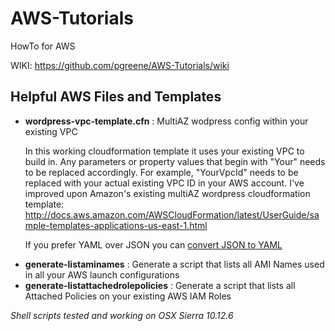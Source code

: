 AWS-Tutorials
=============

HowTo for AWS

WIKI: https://github.com/pgreene/AWS-Tutorials/wiki

## Helpful AWS Files and Templates
<ul>
<li><b>wordpress-vpc-template.cfn</b> : MultiAZ wodpress config within your existing VPC

In this working cloudformation template it uses your existing VPC to build in. Any parameters or property values that begin with "Your" needs to be replaced accordingly. For example, "YourVpcId" needs to be replaced with your actual existing VPC ID in your AWS account. I've improved upon Amazon's existing multiAZ wordpress cloudformation template: http://docs.aws.amazon.com/AWSCloudFormation/latest/UserGuide/sample-templates-applications-us-east-1.html

If you prefer YAML over JSON you can [convert JSON to YAML](https://www.json2yaml.com/)
</li>
<li><b>generate-listaminames</b> : Generate a script that lists all AMI Names used in all your AWS launch configurations</li>
<li><b>generate-listattachedrolepolicies</b> : Generate a script that lists all Attached Policies on your existing AWS IAM Roles</li>
</ul>

<i>Shell scripts tested and working on OSX Sierra 10.12.6</i>

